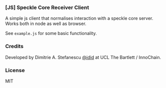### [JS] Speckle Core Receiver Client
A simple js client that normalises interaction with a speckle core server. Works both in node as well as browser. 

See `example.js` for some basic functionality.

### Credits
Developed by Dimitrie A. Stefanescu [@idid](http://twitter.com/idid) at UCL The Bartlett / InnoChain.

### License 
MIT